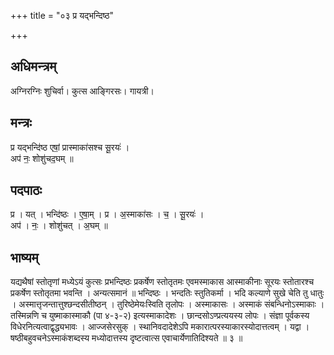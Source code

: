 +++
title = "०३ प्र यद्भन्दिष्ठ"

+++
## अधिमन्त्रम्
अग्निरग्निः शुचिर्वा। कुत्स आङ्गिरसः। गायत्री।

## मन्त्रः
प्र यद्भन्दि॑ष्ठ एषां॒ प्रास्माका॑सश्च सू॒रयः॑ ।  
अप॑ नः॒ शोशु॑चद॒घम् ॥

## पदपाठः
प्र । यत् । भन्दि॑ष्ठः । ए॒षा॒म् । प्र । अ॒स्माका॑सः । च॒ । सू॒रयः॑ ।  
अप॑ । नः॒ । शोशु॑चत् । अ॒घम् ॥

## भाष्यम्
यद्यथैषां स्तोतृणां मध्येऽयं कुत्सः प्रभन्दिष्ठः प्रकर्षेण स्तोतृतमः एवमस्माकास आस्माकीनाः सूरयः स्तोतारश्च प्रकर्षेण स्तोतृतमा भवन्ति । अन्यत्समानं ॥ भन्दिष्ठः । भन्दतिः स्तुतिकर्मा । भदि कल्याणे सुखे चेति तु धातुः । अस्मात्तृजन्तात्तुश्छन्दसीतीष्ठन् । तुरिष्ठेमेयःस्विति तृलोपः । अस्माकासः । अस्माकं संबन्धिनोऽस्माकाः । तस्मिन्नणि च युष्माकास्माकौ (पा ४-३-२) इत्यस्माकादेशः । छान्दसोऽण्प्रत्ययस्य लोपः । संज्ञा पूर्वकस्य विधेरनित्यत्वाद्वृद्ध्यभावः । आज्जसेरसुक् । स्थानिवदादेशेऽपि मकारात्परस्याकारस्योदात्तत्वम् । यद्वा । षष्ठीबहुवचनेऽस्माकंशब्दस्य मध्योदात्तस्य दृष्टत्वात्स एवाचार्येणातिदिश्यते ॥ ३ ॥